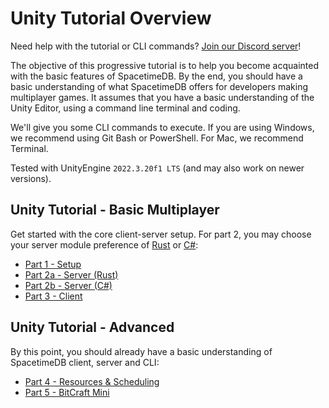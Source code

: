# Unity Tutorial Overview

Need help with the tutorial or CLI commands? [Join our Discord server](https://discord.gg/spacetimedb)!

The objective of this progressive tutorial is to help you become acquainted with the basic features of SpacetimeDB. By the end, you should have a basic understanding of what SpacetimeDB offers for developers making multiplayer games. It assumes that you have a basic understanding of the Unity Editor, using a command line terminal and coding.

We'll give you some CLI commands to execute. If you are using Windows, we recommend using Git Bash or PowerShell. For Mac, we recommend Terminal.

Tested with UnityEngine `2022.3.20f1 LTS` (and may also work on newer versions).

## Unity Tutorial - Basic Multiplayer
Get started with the core client-server setup. For part 2, you may choose your server module preference of [Rust](/docs/modules/rust) or [C#](/docs/modules/c-sharp):

- [Part 1 - Setup](/docs/unity/part-1.md)
- [Part 2a - Server (Rust)](/docs/unity/part-2a-rust.md)
- [Part 2b - Server (C#)](/docs/unity/part-2b-csharp.md)
- [Part 3 - Client](/docs/unity/part-3.md)

## Unity Tutorial - Advanced
By this point, you should already have a basic understanding of SpacetimeDB client, server and CLI:

- [Part 4 - Resources & Scheduling](/docs/unity/part-4.md)
- [Part 5 - BitCraft Mini](/docs/unity/part-5.md)
